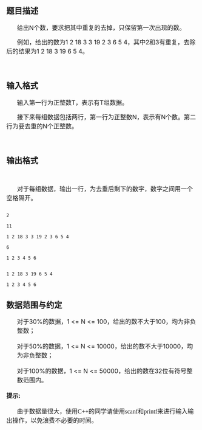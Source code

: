 ## 题目描述

<div style="layout-grid-mode: char; text-indent: 21pt">
 <span style="font-size: medium">给出N个数，要求把其中重复的去掉，只保留第一次出现的数。</span>
</div>
<div style="layout-grid-mode: char; text-indent: 21pt">
 <span style="font-size: medium">例如，给出的数为1 2 18 3 3 19 2 3 6 5 4，其中2和3有重复，去除后的结果为1 2 18 3 19 6 5 4。</span>
</div>
<div style="layout-grid-mode: char; text-indent: 21pt">
 <span style="font-size: medium"> </span>
</div>

## 输入格式

<div style="layout-grid-mode: char; text-indent: 21pt">
 <span style="font-size: medium">输入第一行为正整数T，表示有T组数据。</span>
</div>
<div style="layout-grid-mode: char; text-indent: 21pt">
 <span style="font-size: medium">接下来每组数据包括两行，第一行为正整数N，表示有N个数。第二行为要去重的N个正整数。</span>
</div>
<div style="layout-grid-mode: char; text-indent: 21pt">
 <span style="font-size: medium"> </span>
</div>

## 输出格式

<div style="layout-grid-mode: char">
  
</div>
<div style="layout-grid-mode: char; text-indent: 21pt">
 <span style="font-size: medium">对于每组数据，输出一行，为去重后剩下的数字，数字之间用一个空格隔开。</span>
</div>

```input1
2
11
1 2 18 3 3 19 2 3 6 5 4
6
1 2 3 4 5 6
```
```output1
1 2 18 3 19 6 5 4
1 2 3 4 5 6
```
## 数据范围与约定

<p class="MsoNormal" style="margin: 0cm 0cm 0pt 21pt; mso-para-margin-left: 2.0gd"><font size="3"><span style="font-family: 宋体; mso-ascii-font-family: 'Courier New'; mso-hansi-font-family: 'Courier New'; mso-bidi-font-size: 10.5pt">对于</span><span lang="EN-US" style="font-family: "Courier New"; mso-bidi-font-family: 'Times New Roman'; mso-bidi-font-size: 10.5pt">30%</span><span style="font-family: 宋体; mso-ascii-font-family: 'Courier New'; mso-hansi-font-family: 'Courier New'; mso-bidi-font-size: 10.5pt">的数据，</span><span lang="EN-US" style="font-family: "Courier New"; mso-bidi-font-family: 'Times New Roman'; mso-bidi-font-size: 10.5pt">1 <= N <= 100</span><span style="font-family: 宋体; mso-ascii-font-family: 'Courier New'; mso-hansi-font-family: 'Courier New'; mso-bidi-font-size: 10.5pt">，给出的数不大于</span><span lang="EN-US" style="font-family: "Courier New"; mso-bidi-font-family: 'Times New Roman'; mso-bidi-font-size: 10.5pt">100</span><span style="font-family: 宋体; mso-ascii-font-family: 'Courier New'; mso-hansi-font-family: 'Courier New'; mso-bidi-font-size: 10.5pt">，均为非负整数；</span><span lang="EN-US" style="font-family: "Courier New"; mso-bidi-font-family: 'Times New Roman'; mso-bidi-font-size: 10.5pt"><o:p></o:p></span></font></p>
<br>
<p class="MsoNormal" style="margin: 0cm 0cm 0pt 21pt; mso-para-margin-left: 2.0gd"><font size="3"><span style="font-family: 宋体; mso-ascii-font-family: 'Courier New'; mso-hansi-font-family: 'Courier New'; mso-bidi-font-size: 10.5pt">对于</span><span lang="EN-US" style="font-family: "Courier New"; mso-bidi-font-family: 'Times New Roman'; mso-bidi-font-size: 10.5pt">50%</span><span style="font-family: 宋体; mso-ascii-font-family: 'Courier New'; mso-hansi-font-family: 'Courier New'; mso-bidi-font-size: 10.5pt">的数据，</span><span lang="EN-US" style="font-family: "Courier New"; mso-bidi-font-family: 'Times New Roman'; mso-bidi-font-size: 10.5pt">1 <= N <= 10000</span><span style="font-family: 宋体; mso-ascii-font-family: 'Courier New'; mso-hansi-font-family: 'Courier New'; mso-bidi-font-size: 10.5pt">，给出的数不大于</span><span lang="EN-US" style="font-family: "Courier New"; mso-bidi-font-family: 'Times New Roman'; mso-bidi-font-size: 10.5pt">10000</span><span style="font-family: 宋体; mso-ascii-font-family: 'Courier New'; mso-hansi-font-family: 'Courier New'; mso-bidi-font-size: 10.5pt">，均为非负整数；</span><span lang="EN-US" style="font-family: "Courier New"; mso-bidi-font-family: 'Times New Roman'; mso-bidi-font-size: 10.5pt"><o:p></o:p></span></font></p>
<br>
<p class="MsoNormal" style="margin: 0cm 0cm 0pt 21pt; mso-para-margin-left: 2.0gd"><font size="3"><span style="font-family: 宋体; mso-ascii-font-family: 'Courier New'; mso-hansi-font-family: 'Courier New'; mso-bidi-font-size: 10.5pt">对于</span><span lang="EN-US" style="font-family: "Courier New"; mso-bidi-font-family: 'Times New Roman'; mso-bidi-font-size: 10.5pt">100%</span><span style="font-family: 宋体; mso-ascii-font-family: 'Courier New'; mso-hansi-font-family: 'Courier New'; mso-bidi-font-size: 10.5pt">的数据，</span><span lang="EN-US" style="font-family: "Courier New"; mso-bidi-font-family: 'Times New Roman'; mso-bidi-font-size: 10.5pt">1 <= N <= 50000</span><span style="font-family: 宋体; mso-ascii-font-family: 'Courier New'; mso-hansi-font-family: 'Courier New'; mso-bidi-font-size: 10.5pt">，给出的数在</span><span lang="EN-US" style="font-family: "Courier New"; mso-bidi-font-family: 'Times New Roman'; mso-bidi-font-size: 10.5pt">32</span><span style="font-family: 宋体; mso-ascii-font-family: 'Courier New'; mso-hansi-font-family: 'Courier New'; mso-bidi-font-size: 10.5pt">位有符号整数范围内。</span></font></p>
<br>
<p class="MsoNormal" style="margin: 0cm 0cm 0pt"><font size="3"><b style="mso-bidi-font-weight: normal"><span style="font-family: 宋体; mso-ascii-font-family: 'Courier New'; mso-hansi-font-family: 'Courier New'; mso-bidi-font-size: 10.5pt">提示</span></b><b style="mso-bidi-font-weight: normal"><span lang="EN-US" style="font-family: "Courier New"; mso-bidi-font-family: 'Times New Roman'; mso-bidi-font-size: 10.5pt">:<o:p></o:p></span></b></font></p>
<br>
<p class="MsoNormal" style="margin: 0cm 0cm 0pt; text-indent: 21pt"><font size="3"><span style="font-family: 宋体; mso-ascii-font-family: 'Times New Roman'; mso-hansi-font-family: 'Times New Roman'">由于数据量很大，使用</span><span lang="EN-US"><font face="Times New Roman">C++</font></span><span style="font-family: 宋体; mso-ascii-font-family: 'Times New Roman'; mso-hansi-font-family: 'Times New Roman'">的同学请使用</span><span lang="EN-US"><font face="Times New Roman">scanf</font></span><span style="font-family: 宋体; mso-ascii-font-family: 'Times New Roman'; mso-hansi-font-family: 'Times New Roman'">和</span><span lang="EN-US"><font face="Times New Roman">printf</font></span><span style="font-family: 宋体; mso-ascii-font-family: 'Times New Roman'; mso-hansi-font-family: 'Times New Roman'">来进行输入输出操作，以免浪费不必要的时间。</span></font></p>
<br>
<p></p>

